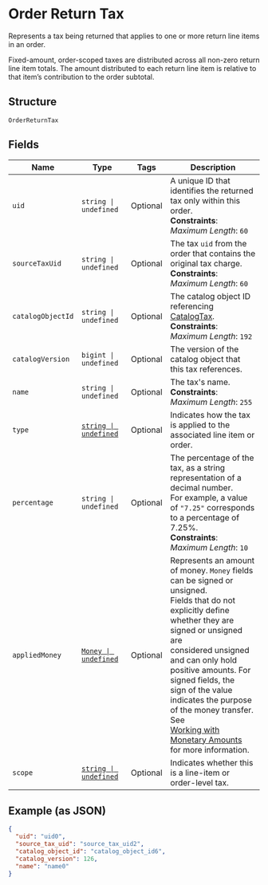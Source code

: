 
# Order Return Tax

Represents a tax being returned that applies to one or more return line items in an order.

Fixed-amount, order-scoped taxes are distributed across all non-zero return line item totals.
The amount distributed to each return line item is relative to that item’s contribution to the
order subtotal.

## Structure

`OrderReturnTax`

## Fields

| Name | Type | Tags | Description |
|  --- | --- | --- | --- |
| `uid` | `string \| undefined` | Optional | A unique ID that identifies the returned tax only within this order.<br>**Constraints**: *Maximum Length*: `60` |
| `sourceTaxUid` | `string \| undefined` | Optional | The tax `uid` from the order that contains the original tax charge.<br>**Constraints**: *Maximum Length*: `60` |
| `catalogObjectId` | `string \| undefined` | Optional | The catalog object ID referencing [CatalogTax](../../doc/models/catalog-tax.md).<br>**Constraints**: *Maximum Length*: `192` |
| `catalogVersion` | `bigint \| undefined` | Optional | The version of the catalog object that this tax references. |
| `name` | `string \| undefined` | Optional | The tax's name.<br>**Constraints**: *Maximum Length*: `255` |
| `type` | [`string \| undefined`](../../doc/models/order-line-item-tax-type.md) | Optional | Indicates how the tax is applied to the associated line item or order. |
| `percentage` | `string \| undefined` | Optional | The percentage of the tax, as a string representation of a decimal number.<br>For example, a value of `"7.25"` corresponds to a percentage of 7.25%.<br>**Constraints**: *Maximum Length*: `10` |
| `appliedMoney` | [`Money \| undefined`](../../doc/models/money.md) | Optional | Represents an amount of money. `Money` fields can be signed or unsigned.<br>Fields that do not explicitly define whether they are signed or unsigned are<br>considered unsigned and can only hold positive amounts. For signed fields, the<br>sign of the value indicates the purpose of the money transfer. See<br>[Working with Monetary Amounts](../../https://developer.squareup.com/docs/build-basics/working-with-monetary-amounts)<br>for more information. |
| `scope` | [`string \| undefined`](../../doc/models/order-line-item-tax-scope.md) | Optional | Indicates whether this is a line-item or order-level tax. |

## Example (as JSON)

```json
{
  "uid": "uid0",
  "source_tax_uid": "source_tax_uid2",
  "catalog_object_id": "catalog_object_id6",
  "catalog_version": 126,
  "name": "name0"
}
```

